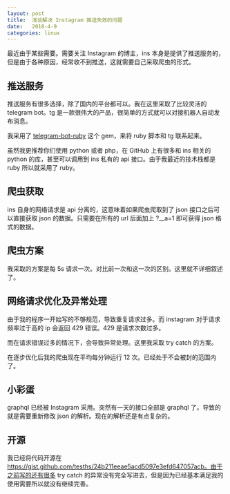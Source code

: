 ```yaml
---
layout: post
title:  浅谈解决 Instagram 推送失效的问题
date:   2018-4-9
categories: linux
---
```


最近由于某些需要。需要关注 Instagram 的博主，ins 本身是提供了推送服务的，但是由于各种原因，经常收不到推送，这就需要自己采取爬虫的形式。

## 推送服务

推送服务有很多选择，除了国内的平台都可以。我在这里采取了比较灵活的 telegram bot。tg 是一款很伟大的产品，很简单的方式就可以对接机器人自动发布消息。

我采用了 [telegram-bot-ruby](https://github.com/atipugin/telegram-bot-ruby) 这个 gem，来将 ruby 脚本和 tg 联系起来。

虽然我更推荐你们使用 python 或者 php，在 GitHub 上有很多和 ins 相关的 python 的库，甚至可以调用到 ins 私有的 api 接口。由于我最近的技术栈都是 ruby 所以就采用了 ruby。

## 爬虫获取

ins 自身的网络请求是 api 分离的，这意味着如果爬虫爬取到了 json 接口之后可以直接获取 json 的数据。只需要在所有的 url 后面加上 ?__a=1 即可获得 json 格式的数据。

## 爬虫方案

我采取的方案是每 5s 请求一次。对比前一次和这一次的区别。这里就不详细叙述了。

## 网络请求优化及异常处理

由于我的程序一开始写的不够规范，导致重复请求过多。而 instagram 对于请求频率过于高的 ip 会返回 429 错误。429 是请求次数过多。

而在请求错误过多的情况下，会导致异常处理。这里我采取 try catch 的方案。

在逐步优化后我的爬虫现在平均每分钟运行 12 次。已经处于不会被封的范围内了。

## 小彩蛋

graphql 已经被 Instagram 采用。突然有一天的接口全部是 graphql 了。导致的就是需要重新修改 json 的解析。现在的解析还是有点复杂的。

## 开源

我已经将代码开源在 https://gist.github.com/tesths/24b211eeae5acd5097e3efd647057acb。由于之前写的还有很多 try catch 的异常没有完全写进去，但是因为已经基本满足我的使用需要所以就没有继续完善。

